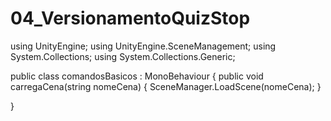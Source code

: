 # 04_VersionamentoQuizStop

using UnityEngine;
using UnityEngine.SceneManagement;
using System.Collections;
using System.Collections.Generic;

public class comandosBasicos : MonoBehaviour
{
    public void carregaCena(string nomeCena)
    {
        SceneManager.LoadScene(nomeCena);
    }
    
    
}
